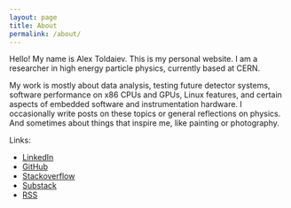 ```yaml
---
layout: page
title: About
permalink: /about/
---
```


Hello! My name is Alex Toldaiev. This is my personal website.
I am a researcher in high energy particle physics, currently based at CERN.

My work is mostly about data analysis, testing future detector systems,
software performance on x86 CPUs and GPUs, Linux features,
and certain aspects of embedded software and instrumentation hardware.
I occasionally write posts on these topics or general reflections on physics.
And sometimes about things that inspire me, like painting or photography.

Links:
* [LinkedIn](https://www.linkedin.com/in/atoldaiev)
* [GitHub](https://github.com/xealits)
* [Stackoverflow](https://stackoverflow.com/users/1420489/xealits)
* [Substack](https://substack.com/@alextoldaiev)
* [RSS](https://xealits.github.io/feed.xml)

